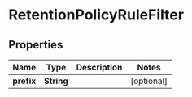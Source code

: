 

# RetentionPolicyRuleFilter

## Properties

Name | Type | Description | Notes
------------ | ------------- | ------------- | -------------
**prefix** | **String** |  |  [optional]



